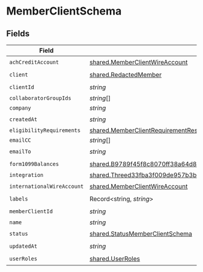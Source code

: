 # MemberClientSchema


## Fields

| Field                                                                                                                                                                      | Type                                                                                                                                                                       | Required                                                                                                                                                                   | Description                                                                                                                                                                |
| -------------------------------------------------------------------------------------------------------------------------------------------------------------------------- | -------------------------------------------------------------------------------------------------------------------------------------------------------------------------- | -------------------------------------------------------------------------------------------------------------------------------------------------------------------------- | -------------------------------------------------------------------------------------------------------------------------------------------------------------------------- |
| `achCreditAccount`                                                                                                                                                         | [shared.MemberClientWireAccount](../../models/shared/memberclientwireaccount.md)                                                                                           | :heavy_check_mark:                                                                                                                                                         | N/A                                                                                                                                                                        |
| `client`                                                                                                                                                                   | [shared.RedactedMember](../../models/shared/redactedmember.md)                                                                                                             | :heavy_check_mark:                                                                                                                                                         | N/A                                                                                                                                                                        |
| `clientId`                                                                                                                                                                 | *string*                                                                                                                                                                   | :heavy_check_mark:                                                                                                                                                         | N/A                                                                                                                                                                        |
| `collaboratorGroupIds`                                                                                                                                                     | *string*[]                                                                                                                                                                 | :heavy_minus_sign:                                                                                                                                                         | N/A                                                                                                                                                                        |
| `company`                                                                                                                                                                  | *string*                                                                                                                                                                   | :heavy_minus_sign:                                                                                                                                                         | N/A                                                                                                                                                                        |
| `createdAt`                                                                                                                                                                | *string*                                                                                                                                                                   | :heavy_check_mark:                                                                                                                                                         | N/A                                                                                                                                                                        |
| `eligibilityRequirements`                                                                                                                                                  | [shared.MemberClientRequirementResponse](../../models/shared/memberclientrequirementresponse.md)[]                                                                         | :heavy_minus_sign:                                                                                                                                                         | N/A                                                                                                                                                                        |
| `emailCC`                                                                                                                                                                  | *string*[]                                                                                                                                                                 | :heavy_minus_sign:                                                                                                                                                         | N/A                                                                                                                                                                        |
| `emailTo`                                                                                                                                                                  | *string*                                                                                                                                                                   | :heavy_check_mark:                                                                                                                                                         | N/A                                                                                                                                                                        |
| `form1099Balances`                                                                                                                                                         | [shared.B9789f45f8c8070ff38a64d80c2e4a8732ddaf329e46546474400d26f84c0f1c](../../models/shared/b9789f45f8c8070ff38a64d80c2e4a8732ddaf329e46546474400d26f84c0f1c.md)         | :heavy_check_mark:                                                                                                                                                         | N/A                                                                                                                                                                        |
| `integration`                                                                                                                                                              | [shared.Threed33fba3f009de957b3be92fba006d6383af7e39f823cc1fd213506f6205100f](../../models/shared/threed33fba3f009de957b3be92fba006d6383af7e39f823cc1fd213506f6205100f.md) | :heavy_minus_sign:                                                                                                                                                         | N/A                                                                                                                                                                        |
| `internationalWireAccount`                                                                                                                                                 | [shared.MemberClientWireAccount](../../models/shared/memberclientwireaccount.md)                                                                                           | :heavy_check_mark:                                                                                                                                                         | N/A                                                                                                                                                                        |
| `labels`                                                                                                                                                                   | Record<string, *string*>                                                                                                                                                   | :heavy_check_mark:                                                                                                                                                         | N/A                                                                                                                                                                        |
| `memberClientId`                                                                                                                                                           | *string*                                                                                                                                                                   | :heavy_check_mark:                                                                                                                                                         | N/A                                                                                                                                                                        |
| `name`                                                                                                                                                                     | *string*                                                                                                                                                                   | :heavy_minus_sign:                                                                                                                                                         | N/A                                                                                                                                                                        |
| `status`                                                                                                                                                                   | [shared.StatusMemberClientSchema](../../models/shared/statusmemberclientschema.md)                                                                                         | :heavy_check_mark:                                                                                                                                                         | N/A                                                                                                                                                                        |
| `updatedAt`                                                                                                                                                                | *string*                                                                                                                                                                   | :heavy_check_mark:                                                                                                                                                         | N/A                                                                                                                                                                        |
| `userRoles`                                                                                                                                                                | [shared.UserRoles](../../models/shared/userroles.md)                                                                                                                       | :heavy_check_mark:                                                                                                                                                         | N/A                                                                                                                                                                        |